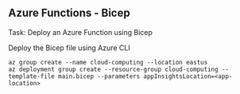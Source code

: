 ## Azure Functions - Bicep

Task: Deploy an Azure Function using Bicep

Deploy the Bicep file using Azure CLI
```
az group create --name cloud-computing --location eastus
az deployment group create --resource-group cloud-computing --template-file main.bicep --parameters appInsightsLocation=<app-location>
```